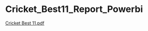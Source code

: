 # Cricket_Best11_Report_Powerbi
[Cricket Best 11.pdf](https://github.com/ahmed0thman/Cricket_Best11_Report_Powerbi/files/12746412/Cricket.Best.11.pdf)
